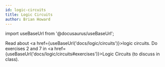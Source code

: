 ```yaml
---
id: logic-circuits
title: Logic Circuits
author: Brian Howard
---
```

import useBaseUrl from '@docusaurus/useBaseUrl';

Read about <a href={useBaseUrl('docs/logic/circuits')}>logic circuits</a>.
Do exercises 2 and 7 in <a href={useBaseUrl('docs/logic/circuits#exercises')}>Logic Circuits</a> (to discuss in class).

